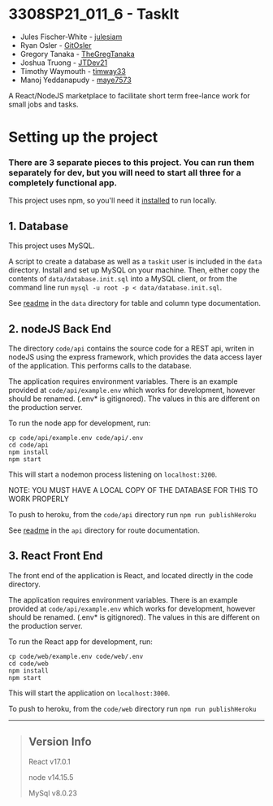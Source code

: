 # 3308SP21_011_6 - TaskIt

* Jules Fischer-White - [julesiam](https://github.com/julesiam)
* Ryan Osler - [GitOsler](https://github.com/GitOsler)
* Gregory Tanaka - [TheGregTanaka](https://github.com/TheGregTanaka)
* Joshua Truong - [JTDev21](https://github.com/JTDev21)
* Timothy Waymouth - [timway33](https://github.com/timway33)
* Manoj Yeddanapudy - [maye7573](https://github.com/maye7573)


A React/NodeJS marketplace to facilitate short term free-lance work for small jobs and tasks.


# **Setting up the project**

### There are 3 separate pieces to this project. You can run them separately for dev, but you will need to start all three for a completely functional app.

This project uses npm, so you'll need it [installed](https://www.npmjs.com/get-npm) to run locally.

## 1. Database

This project uses MySQL.

A script to create a database as well as a `taskit` user is included in the `data`
directory. Install and set up MySQL on your machine. Then, either copy the
contents of `data/database.init.sql` into a MySQL client, or from the command
line run `mysql -u root -p < data/database.init.sql`.

See [readme](https://github.com/CSCI-3308-CU-Boulder/3308SP21_011_6/blob/main/data/README.md) in the `data` directory for table and column type documentation.

## 2. nodeJS Back End

The directory `code/api` contains the source code for a REST api, writen in nodeJS using the express framework, which provides the data access layer of the application. This performs calls to the database.

The application requires environment variables. There is an example provided at
`code/api/example.env` which works for development, however should be renamed.
(.env\* is gitignored). The values in this are different on the
production server.

To run the node app for development, run:
```
cp code/api/example.env code/api/.env 
cd code/api
npm install
npm start
```

This will start a nodemon process listening on `localhost:3200`.

NOTE: YOU MUST HAVE A LOCAL COPY OF THE DATABASE FOR THIS TO WORK PROPERLY

To push to heroku, from the `code/api` directory run `npm run publishHeroku`

See [readme](https://github.com/CSCI-3308-CU-Boulder/3308SP21_011_6/blob/main/code/api/README.md) in the `api` directory for route documentation.

## 3. React Front End

The front end of the application is React, and located directly in the code directory.

The application requires environment variables. There is an example provided at
`code/api/example.env` which works for development, however should be renamed.
(.env\* is gitignored). The values in this are different on the
production server.

To run the React app for development, run:
```
cp code/web/example.env code/web/.env
cd code/web
npm install
npm start
```

This will start the application on `localhost:3000`.


To push to heroku, from the `code/web` directory run `npm run publishHeroku`


---

> ## Version Info
> React v17.0.1
>
> node v14.15.5
>
> MySql v8.0.23
